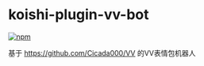 # koishi-plugin-vv-bot

[![npm](https://img.shields.io/npm/v/koishi-plugin-vv-bot?style=flat-square)](https://www.npmjs.com/package/koishi-plugin-vv-bot)

基于 https://github.com/Cicada000/VV 的VV表情包机器人
